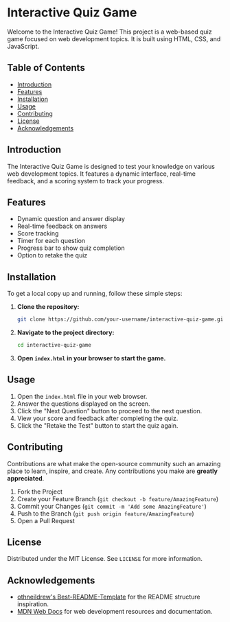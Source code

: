 # Interactive Quiz Game

Welcome to the Interactive Quiz Game! This project is a web-based quiz game focused on web development topics. It is built using HTML, CSS, and JavaScript.

## Table of Contents

- [Introduction](#introduction)
- [Features](#features)
- [Installation](#installation)
- [Usage](#usage)
- [Contributing](#contributing)
- [License](#license)
- [Acknowledgements](#acknowledgements)

## Introduction

The Interactive Quiz Game is designed to test your knowledge on various web development topics. It features a dynamic interface, real-time feedback, and a scoring system to track your progress.

## Features

- Dynamic question and answer display
- Real-time feedback on answers
- Score tracking
- Timer for each question
- Progress bar to show quiz completion
- Option to retake the quiz

## Installation

To get a local copy up and running, follow these simple steps:

1. **Clone the repository:**
    ```bash
    git clone https://github.com/your-username/interactive-quiz-game.git
    ```

2. **Navigate to the project directory:**
    ```bash
    cd interactive-quiz-game
    ```

3. **Open `index.html` in your browser to start the game.**

## Usage

1. Open the `index.html` file in your web browser.
2. Answer the questions displayed on the screen.
3. Click the "Next Question" button to proceed to the next question.
4. View your score and feedback after completing the quiz.
5. Click the "Retake the Test" button to start the quiz again.

## Contributing

Contributions are what make the open-source community such an amazing place to learn, inspire, and create. Any contributions you make are **greatly appreciated**.

1. Fork the Project
2. Create your Feature Branch (`git checkout -b feature/AmazingFeature`)
3. Commit your Changes (`git commit -m 'Add some AmazingFeature'`)
4. Push to the Branch (`git push origin feature/AmazingFeature`)
5. Open a Pull Request

## License

Distributed under the MIT License. See `LICENSE` for more information.

## Acknowledgements

- [othneildrew's Best-README-Template](https://github.com/othneildrew/Best-README-Template) for the README structure inspiration.
- [MDN Web Docs](https://developer.mozilla.org/) for web development resources and documentation.
